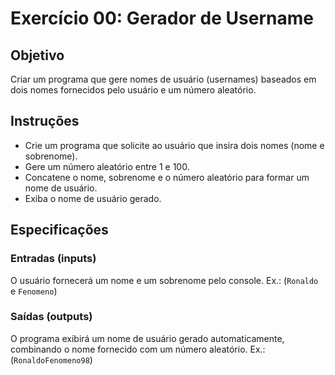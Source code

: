 # Exercício 00: Gerador de Username

## Objetivo

Criar um programa que gere nomes de usuário (usernames) baseados em dois nomes fornecidos pelo usuário e um número aleatório.

## Instruções

* Crie um programa que solicite ao usuário que insira dois nomes (nome e sobrenome).
* Gere um número aleatório entre 1 e 100.
* Concatene o nome, sobrenome e o número aleatório para formar um nome de usuário.
* Exiba o nome de usuário gerado.

## Especificações

### Entradas (inputs)
O usuário fornecerá um nome e um sobrenome pelo console. Ex.: (`Ronaldo` e `Fenomeno`)

### Saídas (outputs)
O programa exibirá um nome de usuário gerado automaticamente, combinando o nome fornecido com um número aleatório. Ex.: (`RonaldoFenomeno98`)
